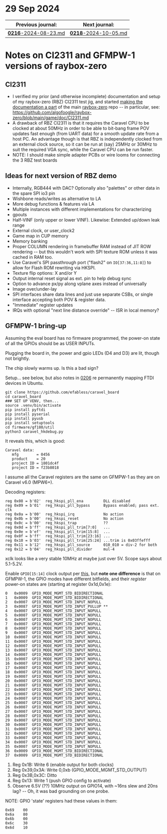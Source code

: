 # 29 Sep 2024

| Previous journal: | Next journal: |
|-|-|
| [**0216**-2024-08-23.md](./0216-2024-08-23.md) | [**0218**-2024-10-05.md](./0218-2024-10-05.md) |

# Notes on CI2311 and GFMPW-1 versions of raybox-zero

## CI2311

*   I verified my prior (and otherwise incomplete) documentation and setup of my raybox-zero (RBZ) CI2311 test jig, and started [making the documentation a part](https://github.com/algofoogle/raybox-zero/blob/main/game/doc/README.md) of the main [raybox-zero](https://github.com/algofoogle/raybox-zero) repo -- in particular, see: https://github.com/algofoogle/raybox-zero/blob/main/game/doc/CI2311.md
*   A drawback of RBZ CI2311 is that it requires the Caravel CPU to be clocked at about 50MHz in order to be able to bit-bang frame POV updates fast enough (from UART data) for a smooth update rate from a host PC. An advantage though is that RBZ is independently clocked from an external clock source, so it can be run at (say) 25MHz or 30MHz to suit the required VGA sync, while the Caravel CPU can be run faster.
*   NOTE: I should make simple adapter PCBs or wire looms for connecting the 3 RBZ test boards


## Ideas for next version of RBZ demo

*   Internally, RGB444 with DAC? Optionally also "palettes" or other data in the spare SPI io3 pin
*   Wishbone reads/writes as alternative to LA
*   More debug functions & features via LA
*   Multiple instances with different implementations for characterizing
*   gpouts
*   Half-VINF (only upper or lower VINF). Likewise: Extended up/down leak range
*   External clock, or user_clock2
*   Game map in CUP memory
*   Memory banking
*   Proper COLUMN rendering in framebuffer RAM instead of JIT ROW rendering -- but this wouldn't work with SPI texture ROM unless it was cached in RAM too.
*   Use Caravel's SPI passthrough port ("flash2" on `IO[37:36,11:8]`) to allow for Flash ROM rewriting via HKSPI.
*   Texture flip options: X and/or Y
*   Output internal reset signal as ext. pin to help debug sync
*   Option to advance px/py along vplane axes instead of universally
*   Image over/under-lay
*   SPI interfaces share data lines and just use separate CSBs, or single interface accepting both POV & register data.
*   "Immediate" register updates
*   IRQs with optional "next line distance override" -- ISR in local memory?

## GFMPW-1 bring-up

Assuming the eval board has no firmware programmed, the power-on state of all the GPIOs should be as USER INPUTs.

Plugging the board in, the power and gpio LEDs (D4 and D3) are lit, though not brightly.

The chip slowly warms up. Is this a bad sign?

Setup... see below, but also notes in [0206](./0206-2024-06-26.md) re permanently mapping FTDI devices in Ubuntu.

```
git clone https://github.com/efabless/caravel_board
cd caravel_board
### SET UP VENV, then...
source .venv/bin/activate
pip install pyftdi
pip install pyserial
pip install pyusb
pip install setuptools
cd firmware/gf180/util
python3 caravel_hkdebug.py
```

It reveals this, which is good:

```
Caravel data:
   mfg        = 0456
   product    = 20
   project ID = 1801dc4f
   project ID = f23b8018
```

I assume all the Caravel registers are the same on GFMPW-1 as they are on Caravel v6.0 (MPW6+).

Decoding registers:

```
reg 0x08 = b'02'  reg_hkspi_pll_ena         DLL disabled
reg 0x09 = b'01'  reg_hkspi_pll_bypass      Bypass enabled; pass ext. clk
reg 0x0a = b'00'  reg_hkspi_irq             No action
reg 0x0b = b'00'  reg_hkspi_reset           No action
reg 0x0c = b'00'  reg_hkspi_trap            ??
reg 0x0d = b'ff'  reg_hkspi_pll_trim[7:0]   ...
reg 0x0e = b'ef'  reg_hkspi_pll_trim[15:8]  ...
reg 0x0f = b'ff'  reg_hkspi_pll_trim[23:16] ...
reg 0x10 = b'03'  reg_hkspi_pll_trim[25:24] ...trim is 0x03ffefff
reg 0x11 = b'12'  reg_hkspi_pll_source      010_010 = div-2 for both
reg 0x12 = b'04'  reg_hkspi_pll_divider     mul-4
```

xclk looks like a very stable 10MHz at maybe just over 5V. Scope says about 5.1-5.2V.

Enable `GPIO[15:14]` clock output per [this](https://github.com/algofoogle/journal/blob/master/0206-2024-06-26.md#clock-output), but **note one difference** is that on GFMPW-1, the GPIO modes have different bitfields, and their *register* power-on states are (starting at register 0x1d,0x1e):

```
0   0x0009  GPIO_MODE_MGMT_STD_BIDIRECTIONAL
1   0x0009  GPIO_MODE_MGMT_STD_BIDIRECTIONAL
2   0x0007  GPIO_MODE_MGMT_STD_INPUT_NOPULL
3   0x0087  GPIO_MODE_MGMT_STD_INPUT_PULLUP **
4   0x0007  GPIO_MODE_MGMT_STD_INPUT_NOPULL
5   0x0007  GPIO_MODE_MGMT_STD_INPUT_NOPULL
6   0x0007  GPIO_MODE_MGMT_STD_INPUT_NOPULL
7   0x0007  GPIO_MODE_MGMT_STD_INPUT_NOPULL
8   0x0007  GPIO_MODE_MGMT_STD_INPUT_NOPULL
9   0x0007  GPIO_MODE_MGMT_STD_INPUT_NOPULL
10  0x0007  GPIO_MODE_MGMT_STD_INPUT_NOPULL
11  0x0007  GPIO_MODE_MGMT_STD_INPUT_NOPULL
12  0x0007  GPIO_MODE_MGMT_STD_INPUT_NOPULL
13  0x0007  GPIO_MODE_MGMT_STD_INPUT_NOPULL
14  0x0007  GPIO_MODE_MGMT_STD_INPUT_NOPULL
15  0x0007  GPIO_MODE_MGMT_STD_INPUT_NOPULL
16  0x0007  GPIO_MODE_MGMT_STD_INPUT_NOPULL
17  0x0007  GPIO_MODE_MGMT_STD_INPUT_NOPULL
18  0x0007  GPIO_MODE_MGMT_STD_INPUT_NOPULL
19  0x0007  GPIO_MODE_MGMT_STD_INPUT_NOPULL
20  0x0007  GPIO_MODE_MGMT_STD_INPUT_NOPULL
21  0x0007  GPIO_MODE_MGMT_STD_INPUT_NOPULL
22  0x0007  GPIO_MODE_MGMT_STD_INPUT_NOPULL
23  0x0007  GPIO_MODE_MGMT_STD_INPUT_NOPULL
24  0x0007  GPIO_MODE_MGMT_STD_INPUT_NOPULL
25  0x0007  GPIO_MODE_MGMT_STD_INPUT_NOPULL
26  0x0007  GPIO_MODE_MGMT_STD_INPUT_NOPULL
27  0x0007  GPIO_MODE_MGMT_STD_INPUT_NOPULL
28  0x0007  GPIO_MODE_MGMT_STD_INPUT_NOPULL
29  0x0007  GPIO_MODE_MGMT_STD_INPUT_NOPULL
30  0x0007  GPIO_MODE_MGMT_STD_INPUT_NOPULL
31  0x0007  GPIO_MODE_MGMT_STD_INPUT_NOPULL
32  0x0007  GPIO_MODE_MGMT_STD_INPUT_NOPULL
33  0x0007  GPIO_MODE_MGMT_STD_INPUT_NOPULL
34  0x0007  GPIO_MODE_MGMT_STD_INPUT_NOPULL
35  0x0007  GPIO_MODE_MGMT_STD_INPUT_NOPULL
36  0x0009  GPIO_MODE_MGMT_STD_BIDIRECTIONAL
37  0x0009  GPIO_MODE_MGMT_STD_BIDIRECTIONAL
```

1.  Reg 0x1B: Write 6 (enable output for both clocks)
2.  Reg 0x39,0x3A: Write 0,0xb (GPIO_MODE_MGMT_STD_OUTPUT)
3.  Reg 0x3B,0x3C: Ditto
4.  Reg 0x13: Write 1 (push GPIO config to activate)
5.  Observe 6.5V (??) 10MHz output on GPIO14, with ~16ns slew and 20ns lag? -- Oh, it was bad grounding on one probe.

NOTE: GPIO 'state' registers had these values in them:

```
0x69    00  
0x6a    80  
0x6b    00  
0x6c    30  
0x6d    10  
```
